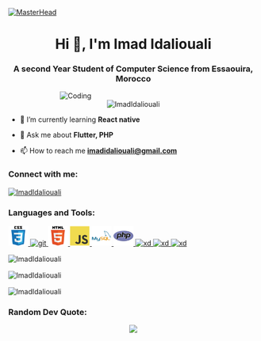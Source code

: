 [![MasterHead](https://visme.co/blog/wp-content/uploads/2019/10/animated-presentation-software-header.gif)]()

<h1 align="center">Hi 👋, I'm Imad Idaliouali</h1>
<h3 align="center">A second Year Student of Computer Science from Essaouira, Morocco</h3>
<img align="right" alt="Coding" width="400" src="https://miro.medium.com/max/680/0*7Q3yvSIv_t0ioJ-Z.gif"/>

<p align="center"> <img src="https://komarev.com/ghpvc/?username=ImadIdaliouali&label=Profile%20views&color=0e75b6&style=flat" alt="ImadIdaliouali" /> </p>

- 🌱 I’m currently learning **React native**

- 💬 Ask me about **Flutter, PHP**

- 📫 How to reach me **imadidaliouali@gmail.com**


<h3 align="left">Connect with me:</h3>
<p align="left">

<a href="https://linkedin.com/in/imad-idali-ouali-663100236" target="blank"><img align="center" src="https://raw.githubusercontent.com/rahuldkjain/github-profile-readme-generator/master/src/images/icons/Social/linked-in-alt.svg" alt="ImadIdaliouali" height="30" width="40" /></a>
</p>

<h3 align="left">Languages and Tools:</h3>
<p align="left"> <a href="https://www.w3schools.com/css/" target="_blank" rel="noreferrer"> <img src="https://raw.githubusercontent.com/devicons/devicon/master/icons/css3/css3-original-wordmark.svg" alt="css3" width="40" height="40"/> </a> <a href="https://git-scm.com/" target="_blank" rel="noreferrer"> <img src="https://www.vectorlogo.zone/logos/git-scm/git-scm-icon.svg" alt="git" width="40" height="40"/> </a> <a href="https://www.w3.org/html/" target="_blank" rel="noreferrer"> <img src="https://raw.githubusercontent.com/devicons/devicon/master/icons/html5/html5-original-wordmark.svg" alt="html5" width="40" height="40"/> </a> <a href="https://developer.mozilla.org/en-US/docs/Web/JavaScript" target="_blank" rel="noreferrer"> <img src="https://raw.githubusercontent.com/devicons/devicon/master/icons/javascript/javascript-original.svg" alt="javascript" width="40" height="40"/> </a> <a href="https://www.mysql.com/" target="_blank" rel="noreferrer"> <img src="https://raw.githubusercontent.com/devicons/devicon/master/icons/mysql/mysql-original-wordmark.svg" alt="mysql" width="40" height="40"/> </a> <a href="https://www.php.net" target="_blank" rel="noreferrer"> <img src="https://raw.githubusercontent.com/devicons/devicon/master/icons/php/php-original.svg" alt="php" width="40" height="40"/> </a> <a href="https://flutter.dev" target="_blank" rel="noreferrer"> <img src="https://cdn.worldvectorlogo.com/logos/flutter-logo.svg" alt="xd" width="40" height="40"/> </a> <a href="https://www.java.com" target="_blank" rel="noreferrer"> <img src="https://cdn.worldvectorlogo.com/logos/java-14.svg" alt="xd" width="40" height="40"/> </a> <a href="https://www.python.org" target="_blank" rel="noreferrer"> <img src="https://cdn.worldvectorlogo.com/logos/python-3.svg" alt="xd" width="40" height="40"/> </a> </p>

<p><img align="center" src="https://github-readme-stats.vercel.app/api/top-langs?username=ImadIdaliouali&show_icons=true&locale=en&layout=compact" alt="ImadIdaliouali" /></p>

<p><img align="center" src="https://github-readme-stats.vercel.app/api?username=ImadIdaliouali&show_icons=true&locale=en" alt="ImadIdaliouali" /></p>

<p><img align="center" src="https://github-readme-streak-stats.herokuapp.com/?user=ImadIdaliouali" alt="ImadIdaliouali" /></p>

<h3 align="left">Random Dev Quote:</h3>
<div align="center">
    <img src="https://quotes-github-readme.vercel.app/api?type=horizontal&theme=dark"/>
</div>